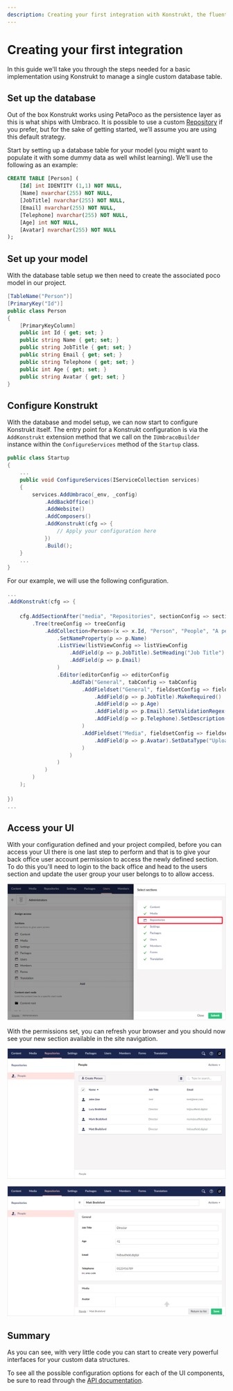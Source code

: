 ```yaml
---
description: Creating your first integration with Konstrukt, the fluent back office UI builder for Umbraco.
---
```


# Creating your first integration

In this guide we'll take you through the steps needed for a basic implementation using Konstrukt to manage a single custom database table.

## Set up the database

Out of the box Konstrukt works using PetaPoco as the persistence layer as this is what ships with Umbraco. It is possible to use a custom [Repository](../api/repositories.md) if you prefer, but for the sake of getting started, we’ll assume you are using this default strategy.

Start by setting up a database table for your model (you might want to populate it with some dummy data as well whilst learning). We’ll use the following as an example:

```sql
CREATE TABLE [Person] (
    [Id] int IDENTITY (1,1) NOT NULL, 
    [Name] nvarchar(255) NOT NULL, 
    [JobTitle] nvarchar(255) NOT NULL, 
    [Email] nvarchar(255) NOT NULL, 
    [Telephone] nvarchar(255) NOT NULL, 
    [Age] int NOT NULL, 
    [Avatar] nvarchar(255) NOT NULL
);
```

## Set up your model

With the database table setup we then need to create the associated poco model in our project.

```csharp
[TableName("Person")]
[PrimaryKey("Id")]
public class Person
{
    [PrimaryKeyColumn]
    public int Id { get; set; }
    public string Name { get; set; }
    public string JobTitle { get; set; }
    public string Email { get; set; }
    public string Telephone { get; set; }
    public int Age { get; set; }
    public string Avatar { get; set; }
}
```

## Configure Konstrukt

With the database and model setup, we can now start to configure Konstrukt itself. The entry point for a Konstrukt configuration is via the `AddKonstrukt` extension method that we call on the `IUmbracoBuilder` instance within the `ConfigureServices` method of the `Startup` class.

```csharp
public class Startup
{
    ...
    public void ConfigureServices(IServiceCollection services)
    {
        services.AddUmbraco(_env, _config)
            .AddBackOffice()
            .AddWebsite()
            .AddComposers()
            .AddKonstrukt(cfg => {
                // Apply your configuration here
            })
            .Build();
    }
    ...
}
```

For our example, we will use the following configuration.

```csharp
...
.AddKonstrukt(cfg => {
    
    cfg.AddSectionAfter("media", "Repositories", sectionConfig => sectionConfig
        .Tree(treeConfig => treeConfig
            .AddCollection<Person>(x => x.Id, "Person", "People", "A person entity", "icon-umb-users", "icon-umb-users", collectionConfig => collectionConfig
                .SetNameProperty(p => p.Name)
                .ListView(listViewConfig => listViewConfig
                    .AddField(p => p.JobTitle).SetHeading("Job Title")
                    .AddField(p => p.Email)
                ) 
                .Editor(editorConfig => editorConfig
                    .AddTab("General", tabConfig => tabConfig
                        .AddFieldset("General", fieldsetConfig => fieldsetConfig
                            .AddField(p => p.JobTitle).MakeRequired()
                            .AddField(p => p.Age)
                            .AddField(p => p.Email).SetValidationRegex("[a-zA-Z0-9_.+-]+@[a-zA-Z0-9-]+.[a-zA-Z0-9-.]+")
                            .AddField(p => p.Telephone).SetDescription("inc area code")
                        )
                        .AddFieldset("Media", fieldsetConfig => fieldsetConfig
                            .AddField(p => p.Avatar).SetDataType("Upload File")
                        )
                    )
                )
            )
        )
    );

})
...
```

## Access your UI

With your configuration defined and your project compiled, before you can access your UI there is one last step to perform and that is to give your back office user account permission to access the newly defined  section. To do this you'll need to login to the back office and head to the users section and update the user group your user belongs to to allow access.

![User group permissions](../images/permissions.png)

With the permissions set, you can refresh your browser and you should now see your new section available in the site navigation.

![People list view](../images/people_listview.png)  

![People editor](../images/people_editor.png)

## Summary

As you can see, with very little code you can start to create very powerful interfaces for your custom data structures.

To see all the possible configuration options for each of the UI components, be sure to read through the [API documentation](../api/conventions.md).